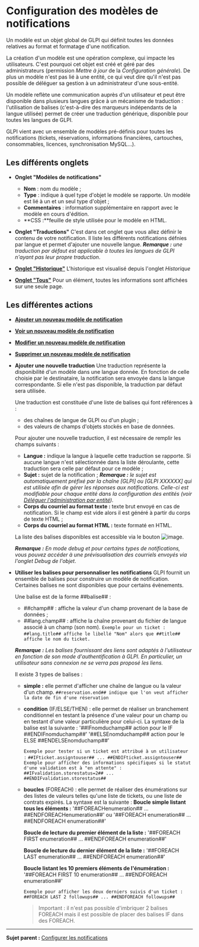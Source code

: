 Configuration des modèles de notifications
==========================================

Un modèle est un objet global de GLPI qui définit toutes les données relatives au format et formatage d'une notification.

La création d'un modèle est une opération complexe, qui impacte les utilisateurs. C'est pourquoi cet objet est créé et géré par des administrateurs (permission *Mettre à jour* de la *Configuration générale*). 
De plus un modèle n'est pas lié à une entité, ce qui veut dire qu'il n'est pas possible de déléguer sa gestion à un administrateur d'une sous-entité.

Un modèle reflète une communication auprès d'un utilisateur et peut être disponible dans plusieurs langues grâce à un mécanisme de traduction : l'utilisation de balises (c'est-à-dire des marqueurs indépendants de la langue utilisée) permet de créer une traduction générique, disponible pour toutes les langues de GLPI.

GLPI vient avec un ensemble de modèles pré-définis pour toutes les notifications (tickets, réservations, informations financières, cartouches, consommables, licences, synchronisation MySQL...).

Les différents onglets
----------------------
-   **Onglet "Modèles de notifications"**
    -   **Nom** : nom du modèle ;
    -   **Type** : indique à quel type d'objet le modèle se rapporte. Un modèle est lié à un et un seul type d'objet ;
    -   **Commentaires** : information supplémentaire en rapport avec le modèle en cours d'édition.
    -   **CSS :**feuille de style utilisée pour le modèle en HTML.

-   **Onglet "Traductions"**
    C'est dans cet onglet que vous allez définir le contenu de votre notification.
    Il liste les différents notifications défnies par langue et permet d'ajouter une nouvelle langue.
    ***Remarque :** une traduction par défaut est applicable à toutes les langues de GLPI n'ayant pas leur propre traduction*.

-   **[Onglet "Historique"](index.php?fr/Les_différents_onglets/Onglet_Historique.md)**
     L'historique est visualisé depuis l'onglet *Historique*

-   **[Onglet "Tous"](index.php?fr/Les_différents_onglets/Onglet_Tous.md)**
     Pour un élément, toutes les informations sont affichées sur une seule page.


Les différentes actions
-----------------------
-   **[Ajouter un nouveau modèle de notification](index.php?fr/Les_différentes_actions/Créer_un_nouvel_objet.md)**
-   **[Voir un nouveau modèle de notification](index.php?fr/Les_différentes_actions/Visualiser_un_objet.md)**
-   **[Modifier un nouveau modèle de notification](index.php?fr/Les_différentes_actions/Modifier_un_objet.md)**
-   **[Supprimer un nouveau modèle de notification](index.php?fr/Les_différentes_actions/Supprimer_un_objet.md)**
-   **Ajouter une nouvelle traduction**
    Une traduction représente la disponibilité d'un modèle dans une langue donnée. En fonction de celle choisie par le destinataire, la notification sera envoyée dans la langue correspondante. Si elle n'est pas disponible, la traduction par défaut sera utilisée.

    Une traduction est constituée d'une liste de balises qui font références à :
    - des chaînes de langue de GLPI ou d'un plugin ;
    - des valeurs de champs d'objets stockés en base de données.

    Pour ajouter une nouvelle traduction, il est nécessaire de remplir les champs suivants :
    - **Langue :** indique la langue à laquelle cette traduction se rapporte. Si aucune langue n'est sélectionnée dans la liste déroulante, cette traduction sera celle par défaut pour ce modèle ;
    - **Sujet :** sujet de la notification ;
      ***Remarque :** le sujet est automatiquement préfixé par la chaîne [GLPI] ou [GLPI XXXXXX] qui est utilisée afin de gérer les réponses aux notifications. Celle-ci est modifiable pour chaque entité dans la configuration des entités (voir [Déléguer l'administration par entité](index.php?fr/07_Module_Administration/04_Entités.md)).*
    - **Corps du courriel au format texte :** texte brut envoyé en cas de notification. Si le champ est vide alors il est généré à partir du corps de texte HTML ;
    - **Corps du courriel au format HTML :** texte formaté en HTML.

    La liste des balises disponibles est accessible via le bouton ![image](docs/image/listeTags.png).

    ***Remarque :** En mode debug et pour certains types de notifications, vous pouvez accéder à une prévisualisation des courriels envoyés via l'onglet Debug de l'objet*.

- **Utiliser les balises pour personnaliser les notifications**
   GLPI fournit un ensemble de balises pour construire un modèle de notification. Certaines balises ne sont disponibles que pour certains évènements.

   Une balise est de la forme ##balise## :
   - ##champ## : affiche la valeur d'un champ provenant de la base de données ;
   - ##lang.champ## : affiche la chaîne provenant du fichier de langue associé à un champ (son nom).
   `Exemple pour un ticket :`
   `##lang.title## affiche le libellé "Nom" alors que ##title## affiche le nom du ticket.`

   ***Remarque :** Les balises fournissant des liens sont adaptés à l'utilisateur en fonction de son mode d'authentification à GLPI. En particulier, un utilisateur sans connexion ne se verra pas proposé les liens.*

   Il existe 3 types de balises :
   - **simple :** elle permet d'afficher une chaîne de langue ou la valeur d'un champ.
     `##reservation.end## indique que l'on veut afficher la date de fin d'une réservation`

   - **condition** (IF/ELSE/THEN) : elle permet de réaliser un branchement conditionnel en testant la présence d'une valeur pour un champ ou en testant d'une valeur particulière pour celui-ci.
      La syntaxe de la balise est la suivante : 
      '##IFnomduchamp## action pour le IF ##ENDIFnomduchamp##'
      '##ELSEnomduchamp## action pour le ELSE ##ENDELSEnomduchamp##'

      `Exemple pour tester si un ticket est attribué à un utilisateur :`
      `##IFticket.assigntouser## ... ##ENDIFticket.assigntouser##`
      `Exemple pour afficher des informations spécifiques si le statut d'une validation
est à "en attente" :`
      `##IFvalidation.storestatus=2## ... ##ENDIFvalidation.storestatus##`

   - **boucles** (FOREACH) : elle permet de réaliser des énumérations sur des listes de valeurs telles qu'une liste de tickets, ou une liste de contrats expirés.
     La syntaxe est la suivante :
     **Boucle simple listant tous les éléments :**
     '##FOREACHenumeration## ... ##ENDFOREACHenumeration##' 
     ou 
     '##FOREACH enumeration## ... ##ENDFOREACH enumeration##'

     **Boucle de lecture du premier élément de la liste :** 
     '##FOREACH FIRST enumeration## ... ##ENDFOREACH enumeration##'

     **Boucle de lecture du dernier élément de la liste :**
     '##FOREACH LAST enumeration## ... ##ENDFOREACH enumeration##'

     **Boucle listant les 10 premiers éléments de l'énumération :**
     '##FOREACH FIRST 10 enumeration## ... ##ENDFOREACH enumeration##'

     `Exemple pour afficher les deux derniers suivis d'un ticket :`
     `##FOREACH LAST 2 followups## ... ##ENDFOREACH followups##`

     > Important : il n'est pas possible d'imbriquer 2 balises FOREACH mais il est possible de placer des balises IF dans des FOREACH.

--------------------
**Sujet parent :**  [Configurer les notifications]((index.php?fr/08_Module_Configuration/04_Notifications/01_Notifications.md) "Les notifications se configurent depuis le menu Configuration > Notifications")
